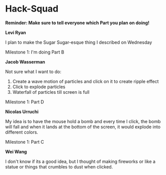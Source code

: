 # Hack-Squad

**Reminder: Make sure to tell everyone which Part you plan on doing!**


**Levi Ryan**

I plan to make the Sugar Sugar-esque thing I described on Wednesday

Milestone 1: I'm doing Part B






**Jacob Wasserman**

Not sure what I want to do:

1. Create a wave motion of particles and click on it to create ripple effect
2. Click to explode particles
3. Waterfall of particles till screen is full

Milestone 1: Part D






**Nicolas Urruchi**

My idea is to have the mouse hold a bomb and every time I click, the bomb will fall and when it lands at the bottom of the screen, it would explode into different colors.

Milestone 1: Part C




**Wei Wang**

I don't know if its a good idea, but I thought of making fireworks or like a statue or things that crumbles to dust when clicked.
